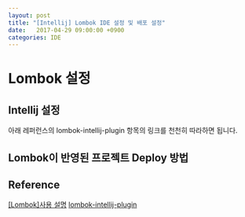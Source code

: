```yaml
---
layout: post
title: "[Intellij] Lombok IDE 설정 및 배포 설정"
date:   2017-04-29 09:00:00 +0900
categories: IDE 
---
```


# Lombok 설정

## Intellij 설정
아래 레퍼런스의 lombok-intellij-plugin 항목의 링크를 천천히 따라하면 됩니다.

## Lombok이 반영된 프로젝트 Deploy 방법



## Reference
[[Lombok]사용 설명](http://lahuman.jabsiri.co.kr/124)
[lombok-intellij-plugin](https://github.com/mplushnikov/lombok-intellij-plugin)